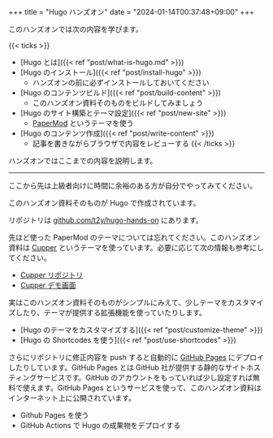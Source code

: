 +++
title = "Hugo ハンズオン"
date = "2024-01-14T00:37:48+09:00"
+++

このハンズオンでは次の内容を学びます。

{{< ticks >}}
* [Hugo とは]({{< ref "post/what-is-hugo.md" >}})
* [Hugo のインストール]({{< ref "post/install-hugo" >}})
  * ハンズオンの前に必ずインストールしておいてください
* [Hugo のコンテンツビルド]({{< ref "post/build-content" >}})
  * このハンズオン資料そのものをビルドしてみましょう
* [Hugo のサイト構築とテーマ設定]({{< ref "post/new-site" >}})
  * [PaperMod](https://themes.gohugo.io/themes/hugo-papermod/) というテーマを使う
* [Hugo のコンテンツ作成]({{< ref "post/write-content" >}})
  * 記事を書きながらブラウザで内容をレビューする
{{< /ticks >}}

ハンズオンではここまでの内容を説明します。

---

ここから先は上級者向けに時間に余裕のある方が自分でやってみてください。

このハンズオン資料そのものが Hugo で作成されています。

リポジトリは [github.com/t2y/hugo-hands-on](https://github.com/t2y/hugo-hands-on) にあります。

先ほど使った PaperMod のテーマについては忘れてください。このハンズオン資料は [Cupper](https://themes.gohugo.io/themes/cupper-hugo-theme/) というテーマを使っています。必要に応じて次の情報も参考にしてください。

* [Cupper リポジトリ](https://github.com/zwbetz-gh/cupper-hugo-theme)
* [Cupper デモ画面](https://cupper-hugo-theme.netlify.app/)

実はこのハンズオン資料そのものがシンプルにみえて、少しテーマをカスタマイズしたり、テーマが提供する拡張機能を使っていたりします。

* [Hugo のテーマをカスタマイズする]({{< ref "post/customize-theme" >}})
* [Hugo の Shortcodes を使う]({{< ref "post/use-shortcodes" >}})

さらにリポジトリに修正内容を push すると自動的に [GitHub Pages](https://docs.github.com/ja/pages/getting-started-with-github-pages/about-github-pages) にデプロイしたりしています。GitHub Pages とは GitHub 社が提供する静的なサイトホスティングサービスです。GitHub のアカウントをもっていれば少し設定すれば無料で使えます。GitHub Pages というサービスを使って、このハンズオン資料はインターネット上に公開されています。

* Github Pages を使う
* GitHub Actions で Hugo の成果物をデプロイする
